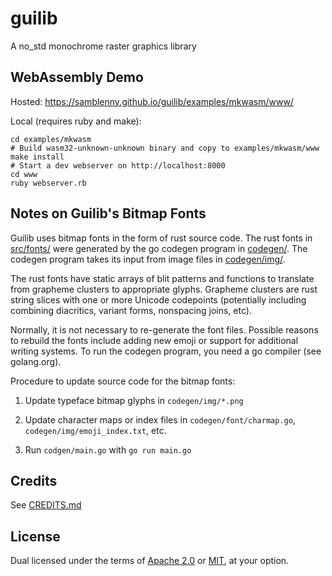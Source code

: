# guilib

A no_std monochrome raster graphics library


## WebAssembly Demo

Hosted: https://samblenny.github.io/guilib/examples/mkwasm/www/

Local (requires ruby and make):

```
cd examples/mkwasm
# Build wasm32-unknown-unknown binary and copy to examples/mkwasm/www
make install
# Start a dev webserver on http://localhost:8000
cd www
ruby webserver.rb
```


## Notes on Guilib's Bitmap Fonts

Guilib uses bitmap fonts in the form of rust source code. The rust fonts in
[src/fonts/](src/fonts) were generated by the go codegen program in
[codegen/](codegen). The codegen program takes its input from image files in
[codegen/img/](codegen/img).

The rust fonts have static arrays of blit patterns and functions to translate
from grapheme clusters to appropriate glyphs. Grapheme clusters are rust string
slices with one or more Unicode codepoints (potentially including combining
diacritics, variant forms, nonspacing joins, etc).

Normally, it is not necessary to re-generate the font files. Possible reasons
to rebuild the fonts include adding new emoji or support for additional writing
systems. To run the codegen program, you need a go compiler (see golang.org).

Procedure to update source code for the bitmap fonts:

1. Update typeface bitmap glyphs in `codegen/img/*.png`

2. Update character maps or index files in `codegen/font/charmap.go`,
   `codegen/img/emoji_index.txt`, etc.

3. Run `codgen/main.go` with `go run main.go`


## Credits

See [CREDITS.md](CREDITS.md)


## License

Dual licensed under the terms of [Apache 2.0](LICENSE-APACHE) or
[MIT](LICENSE-MIT), at your option.
